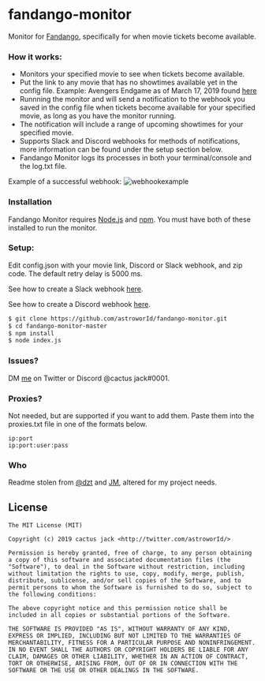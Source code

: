# fandango-monitor

Monitor for [Fandango](http://fandango.com/), specifically for when movie tickets become available.

### How it works:

- Monitors your specified movie to see when tickets become available.
- Put the link to any movie that has no showtimes available yet in the config file.  Example: Avengers Endgame as of March 17, 2019 found [here](https://www.fandango.com/avengers-endgame-215871/movie-overview)
- Runnning the monitor and will send a notification to the webhook you saved in the config file when tickets become available for your specified movie, as long as you have the monitor running.
- The notification will include a range of upcoming showtimes for your specified movie.
- Supports Slack and Discord webhooks for methods of notifications, more information can be found under the setup section below.
- Fandango Monitor logs its processes in both your terminal/console and the log.txt file.

Example of a successful webhook:
![webhookexample](https://i.imgur.com/T0fix4U.png)

### Installation

Fandango Monitor requires [Node.js](http://nodejs.org/) and [npm](http://npmjs.com/).  You must have both of these installed to run the monitor.

### Setup:

Edit config.json with your movie link, Discord or Slack webhook, and zip code.  The default retry delay is 5000 ms.  

See how to create a Slack webhook [here](https://api.slack.com/incoming-webhooks).

See how to create a Discord webhook [here](https://support.discordapp.com/hc/en-us/articles/228383668-Intro-to-Webhooks).

```sh
$ git clone https://github.com/astroworId/fandango-monitor.git
$ cd fandango-monitor-master
$ npm install
$ node index.js
```

### Issues?

DM [me](https://twitter.com/astroworId) on Twitter or Discord @cactus jack#0001.

### Proxies?

Not needed, but are supported if you want to add them.  Paste them into the proxies.txt file in one of the formats below.

```
ip:port
ip:port:user:pass
```

### Who

Readme stolen from <a href="http://petersoboyejo.com/">@dzt</a> and <a href="http://github.com/Novaaaaa/">JM</a>, altered for my project needs.

## License

```
The MIT License (MIT)

Copyright (c) 2019 cactus jack <http://twitter.com/astroworId/>

Permission is hereby granted, free of charge, to any person obtaining a copy of this software and associated documentation files (the "Software"), to deal in the Software without restriction, including without limitation the rights to use, copy, modify, merge, publish, distribute, sublicense, and/or sell copies of the Software, and to permit persons to whom the Software is furnished to do so, subject to the following conditions:

The above copyright notice and this permission notice shall be included in all copies or substantial portions of the Software.

THE SOFTWARE IS PROVIDED "AS IS", WITHOUT WARRANTY OF ANY KIND, EXPRESS OR IMPLIED, INCLUDING BUT NOT LIMITED TO THE WARRANTIES OF MERCHANTABILITY, FITNESS FOR A PARTICULAR PURPOSE AND NONINFRINGEMENT. IN NO EVENT SHALL THE AUTHORS OR COPYRIGHT HOLDERS BE LIABLE FOR ANY CLAIM, DAMAGES OR OTHER LIABILITY, WHETHER IN AN ACTION OF CONTRACT, TORT OR OTHERWISE, ARISING FROM, OUT OF OR IN CONNECTION WITH THE SOFTWARE OR THE USE OR OTHER DEALINGS IN THE SOFTWARE.
```
